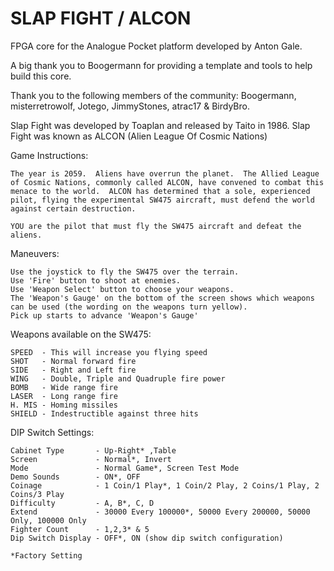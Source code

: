 # SLAP FIGHT / ALCON
FPGA core for the Analogue Pocket platform developed by Anton Gale.

A big thank you to Boogermann for providing a template and tools to help build this core.

Thank you to the following members of the community: Boogermann, misterretrowolf, Jotego, JimmyStones, atrac17 & BirdyBro.

Slap Fight was developed by Toaplan and released by Taito in 1986. Slap Fight was known as ALCON (Alien League Of Cosmic Nations)

Game Instructions:

	The year is 2059.  Aliens have overrun the planet.  The Allied League of Cosmic Nations, commonly called ALCON, have convened to combat this menace to the world.  ALCON has determined that a sole, experienced pilot, flying the experimental SW475 aircraft, must defend the world against certain destruction.

	YOU are the pilot that must fly the SW475 aircraft and defeat the aliens.

Maneuvers:

	Use the joystick to fly the SW475 over the terrain.
	Use 'Fire' button to shoot at enemies.
	Use 'Weapon Select' button to choose your weapons.
	The 'Weapon's Gauge' on the bottom of the screen shows which weapons can be used (the wording on the weapons turn yellow).
	Pick up starts to advance 'Weapon's Gauge'

Weapons available on the SW475:

	SPEED  - This will increase you flying speed
	SHOT   - Normal forward fire
	SIDE   - Right and Left fire
	WING   - Double, Triple and Quadruple fire power
	BOMB   - Wide range fire
	LASER  - Long range fire
	H. MIS - Homing missiles
	SHIELD - Indestructible against three hits

DIP Switch Settings:

	Cabinet Type       - Up-Right* ,Table
	Screen			   - Normal*, Invert
	Mode			   - Normal Game*, Screen Test Mode
	Demo Sounds		   - ON*, OFF 
	Coinage            - 1 Coin/1 Play*, 1 Coin/2 Play, 2 Coins/1 Play, 2 Coins/3 Play
	Difficulty         - A, B*, C, D
	Extend             - 30000 Every 100000*, 50000 Every 200000, 50000 Only, 100000 Only
	Fighter Count      - 1,2,3* & 5
	Dip Switch Display - OFF*, ON (show dip switch configuration) 

	*Factory Setting